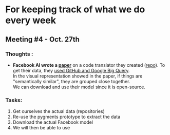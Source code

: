 # For keeping track of what we do every week


## Meeting #4 - Oct. 27th

### Thoughts : 
- **Facebook AI wrote a [paper](https://ai.facebook.com/blog/deep-learning-to-translate-between-programming-languages/)** on a code translator they created ([repo](https://github.com/facebookresearch/TransCoder)). To get their data, they [used GitHub and Google Big Query](https://github.com/facebookresearch/CodeGen/blob/main/docs/googlebigquery.md).  
In the visual representation showed in the paper, if things are "semantically similar", they are grouped close together.  
We can download and use their model since it is open-source.
 
 ### Tasks:
 1) Get ourselves the actual data (repositories)
 2) Re-use the pygments prototype to extract the data
 3) Download the actual Facebook model
 4) We will then be able to use 
